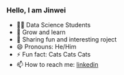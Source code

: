 ### Hello, I am Jinwei

- 🧑‍🎓 Data Science Students
- 🧠 Grow and learn
- 🥳 Sharing fun and interesting roject
- 😄 Pronouns: He/Him
- ⚡ Fun fact: Cats Cats Cats
- 📫 How to reach me: [linkedin](https://www.linkedin.com/in/jinweisun/) 
